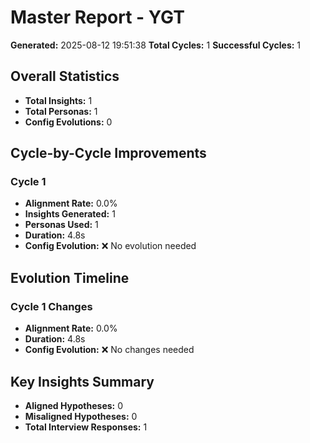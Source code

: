 # Master Report - YGT

**Generated:** 2025-08-12 19:51:38
**Total Cycles:** 1
**Successful Cycles:** 1

## Overall Statistics

- **Total Insights:** 1
- **Total Personas:** 1
- **Config Evolutions:** 0

## Cycle-by-Cycle Improvements

### Cycle 1

- **Alignment Rate:** 0.0%
- **Insights Generated:** 1
- **Personas Used:** 1
- **Duration:** 4.8s
- **Config Evolution:** ❌ No evolution needed

## Evolution Timeline

### Cycle 1 Changes

- **Alignment Rate:** 0.0%
- **Duration:** 4.8s
- **Config Evolution:** ❌ No changes needed

## Key Insights Summary

- **Aligned Hypotheses:** 0
- **Misaligned Hypotheses:** 0
- **Total Interview Responses:** 1

